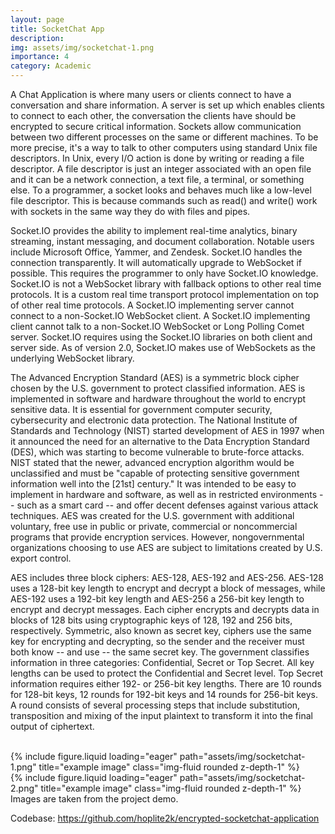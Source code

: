 ```yaml
---
layout: page
title: SocketChat App
description:
img: assets/img/socketchat-1.png
importance: 4
category: Academic
---
```


A Chat Application is where many users or clients connect to have a conversation and share
information. A server is set up which enables clients to connect to each other, the conversation
the clients have should be encrypted to secure critical information. Sockets allow communication
between two different processes on the same or different machines. To be more precise, it's a
way to talk to other computers using standard Unix file descriptors. In Unix, every I/O action is
done by writing or reading a file descriptor. A file descriptor is just an integer associated with an
open file and it can be a network connection, a text file, a terminal, or something else. To a
programmer, a socket looks and behaves much like a low-level file descriptor. This is because
commands such as read() and write() work with sockets in the same way they do with files and
pipes.

Socket.IO provides the ability to implement real-time analytics, binary streaming, instant
messaging, and document collaboration. Notable users include Microsoft Office, Yammer, and
Zendesk. Socket.IO handles the connection transparently. It will automatically upgrade to
WebSocket if possible. This requires the programmer to only have Socket.IO knowledge.
Socket.IO is not a WebSocket library with fallback options to other real time protocols. It is a
custom real time transport protocol implementation on top of other real time protocols. A
Socket.IO implementing server cannot connect to a non-Socket.IO WebSocket client. A
Socket.IO implementing client cannot talk to a non-Socket.IO WebSocket or Long Polling
Comet server. Socket.IO requires using the Socket.IO libraries on both client and server side. As
of version 2.0, Socket.IO makes use of WebSockets as the underlying WebSocket library.

The Advanced Encryption Standard (AES) is a symmetric block cipher chosen by the U.S.
government to protect classified information. AES is implemented in software and hardware
throughout the world to encrypt sensitive data. It is essential for government computer security,
cybersecurity and electronic data protection. The National Institute of Standards and Technology
(NIST) started development of AES in 1997 when it announced the need for an alternative to the
Data Encryption Standard (DES), which was starting to become vulnerable to brute-force
attacks. NIST stated that the newer, advanced encryption algorithm would be unclassified and
must be "capable of protecting sensitive government information well into the [21st] century." It
was intended to be easy to implement in hardware and software, as well as in restricted
environments -- such as a smart card -- and offer decent defenses against various attack
techniques. AES was created for the U.S. government with additional voluntary, free use in
public or private, commercial or noncommercial programs that provide encryption services.
However, nongovernmental organizations choosing to use AES are subject to limitations created
by U.S. export control.

AES includes three block ciphers: AES-128, AES-192 and AES-256. AES-128 uses a 128-bit
key length to encrypt and decrypt a block of messages, while AES-192 uses a 192-bit key length
and AES-256 a 256-bit key length to encrypt and decrypt messages. Each cipher encrypts and
decrypts data in blocks of 128 bits using cryptographic keys of 128, 192 and 256 bits,
respectively. Symmetric, also known as secret key, ciphers use the same key for encrypting and
decrypting, so the sender and the receiver must both know -- and use -- the same secret key. The
government classifies information in three categories: Confidential, Secret or Top Secret. All key
lengths can be used to protect the Confidential and Secret level. Top Secret information requires
either 192- or 256-bit key lengths. There are 10 rounds for 128-bit keys, 12 rounds for 192-bit
keys and 14 rounds for 256-bit keys. A round consists of several processing steps that include
substitution, transposition and mixing of the input plaintext to transform it into the final output of
ciphertext.

<br>
<div class="row">
    <div class="col-sm mt-3 mt-md-0">
        {% include figure.liquid loading="eager" path="assets/img/socketchat-1.png" title="example image" class="img-fluid rounded z-depth-1" %}
    </div>
    <div class="col-sm mt-3 mt-md-0">
        {% include figure.liquid loading="eager" path="assets/img/socketchat-2.png" title="example image" class="img-fluid rounded z-depth-1" %}
    </div>
</div>
<div class="caption">
    Images are taken from the project demo.
</div>

Codebase: <a href="https://github.com/hoplite2k/encrypted-socketchat-application">https://github.com/hoplite2k/encrypted-socketchat-application</a>
